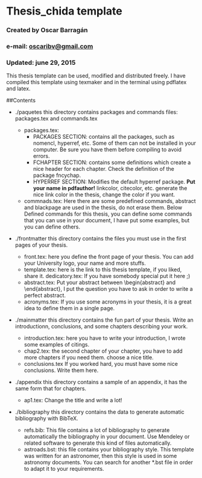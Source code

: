 # __Thesis_chida template__
### Created by Oscar Barragán
### e-mail: oscaribv@gmail.com
### Updated: june 29, 2015


This thesis template can be used, modified and distributed freely.
I have compiled this template using texmaker and in the terminal using 
pdflatex and latex.

##Contents

* ./paquetes 
  this directory contains packages and commands files: packages.tex and commands.tex
    * packages.tex:
        * PACKAGES SECTION: contains all the packages, such as nomencl, hyperref, etc. 
  Some of them can not be installed in your computer. Be sure you have them 
  before compiling to avoid errors.
        * FCHAPTER SECTION: contains some definitions which create a nice header for each
  chapter. Check the definition of the package fncychap.
        * HYPERREF SECTION: Modifies the default hyperref package. __Put your name in pdfauthor!__
  linkcolor, citecolor, etc. generate the nice link color in the thesis, change
  the color if you want.
     * commnads.tex:
  Here there are some predefined commands, abstract and blackpage are used in the thesis,
  do not erase them.
  Below Defined commands for this thesis, you can define some commands that you can use
  in your document, I have put some examples, but you can define others.  

* ./frontmatter
 this directory contains the files you must use in the first pages of your thesis.
    * front.tex: 
  here you define the front page of your thesis. You can add your University
  logo, your name and more stuffs.
    * template.tex:
  here is the link to this thesis template, if you liked, share it.
 dedicatory.tex: 
  If you have somebody special put it here ;)
    * abstract.tex:
  Put your abstract between \begin{abstract} and \end{abstract}, I put the question
  you have to ask in order to write a perfect abstract.
    * acronyms.tex:
  If you use some acronyms in your thesis, it is a great idea to define them in a
  single page.

* ./mainmatter
 this directory contains the fun part of your thesis.
 Write an introductionn, conclusions, and some chapters describing your work.
    * introduction.tex:
  here you have to write your introduction, I wrote some examples of citings.
    * chap2.tex: 
  the second chapter of your chapter, you have to add more chapters if you need them.
  choose a nice title.
    * conclusions.tex
  If you worked hard, you must have some nice conclusions. Write them here.

* ./appendix
  this directory contains a sample of an appendix, it has the same form that for
  chapters.
     * ap1.tex: 
   Change the title and write a lot!

* ./bibliography
  this directory contains the data to generate automatic bibliography with BibTeX.
     * refs.bib:
   This file contains a lot of bibliography to generate automatically the bibliography
   in your document. Use Mendeley or related software to generate this kind of files
   automatically.
     * astroads.bst:
   this file contains your bibliography style. This template was written for an astronomer,
   then this style is used in some astronomy documents. You can search for another *.bst
   file in order to adapt it to your requirements.


